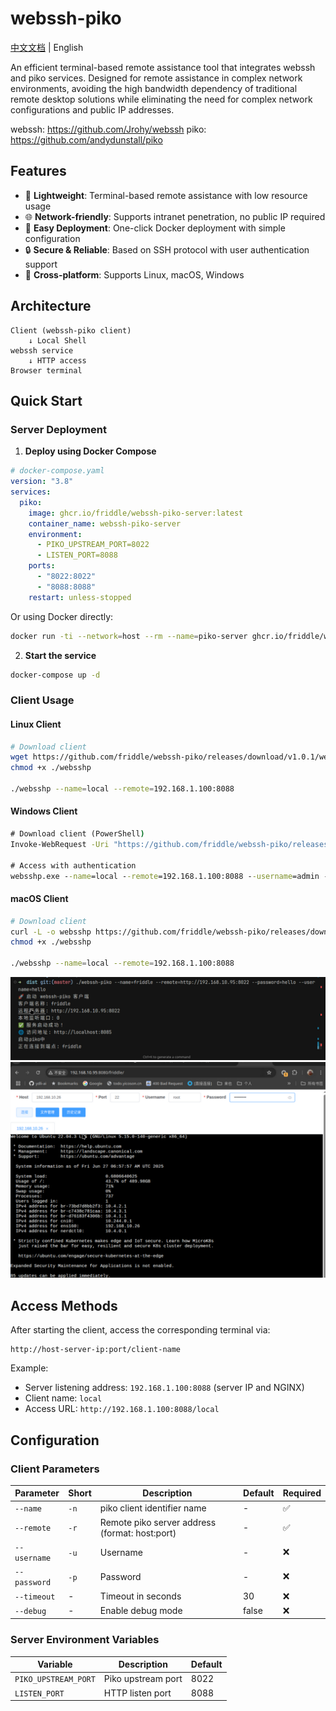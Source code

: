 # webssh-piko

[中文文档](README_CN.md) | English

An efficient terminal-based remote assistance tool that integrates webssh and piko services. Designed for remote assistance in complex network environments, avoiding the high bandwidth dependency of traditional remote desktop solutions while eliminating the need for complex network configurations and public IP addresses.

webssh: https://github.com/Jrohy/webssh
piko: https://github.com/andydunstall/piko

## Features

- 🚀 **Lightweight**: Terminal-based remote assistance with low resource usage
- 🌐 **Network-friendly**: Supports intranet penetration, no public IP required
- 🔧 **Easy Deployment**: One-click Docker deployment with simple configuration
- 🔒 **Secure & Reliable**: Based on SSH protocol with user authentication support
- 📱 **Cross-platform**: Supports Linux, macOS, Windows

## Architecture

```
Client (webssh-piko client)
    ↓ Local Shell
webssh service
    ↓ HTTP access
Browser terminal
```

## Quick Start

### Server Deployment

1. **Deploy using Docker Compose**

```yaml
# docker-compose.yaml
version: "3.8"
services:
  piko:
    image: ghcr.io/friddle/webssh-piko-server:latest
    container_name: webssh-piko-server
    environment:
      - PIKO_UPSTREAM_PORT=8022
      - LISTEN_PORT=8088
    ports:
      - "8022:8022"
      - "8088:8088"
    restart: unless-stopped
```

Or using Docker directly:

```bash
docker run -ti --network=host --rm --name=piko-server ghcr.io/friddle/webssh-piko-server
```

2. **Start the service**

```bash
docker-compose up -d
```

### Client Usage

#### Linux Client

```bash
# Download client
wget https://github.com/friddle/webssh-piko/releases/download/v1.0.1/webssh-piko-linux-amd64 -O ./websshp
chmod +x ./websshp

./websshp --name=local --remote=192.168.1.100:8088
```

#### Windows Client

```cmd
# Download client (PowerShell)
Invoke-WebRequest -Uri "https://github.com/friddle/webssh-piko/releases/download/v1.0.1/webssh-piko-windows-amd64.exe" -OutFile "websshp.exe"

# Access with authentication
websshp.exe --name=local --remote=192.168.1.100:8088 --username=admin --password=123456
```

#### macOS Client

```bash
# Download client
curl -L -o websshp https://github.com/friddle/webssh-piko/releases/download/v1.0.1/webssh-piko-darwin-amd64
chmod +x ./websshp

./websshp --name=local --remote=192.168.1.100:8088
```

![Client Start Screenshot](screenshot/start_cli.png)
![Web UI Screenshot](screenshot/webui.png)

## Access Methods

After starting the client, access the corresponding terminal via:
```
http://host-server-ip:port/client-name
```

Example:
- Server listening address: `192.168.1.100:8088` (server IP and NGINX)
- Client name: `local`
- Access URL: `http://192.168.1.100:8088/local`

## Configuration

### Client Parameters

| Parameter | Short | Description | Default | Required |
|-----------|-------|-------------|---------|----------|
| `--name` | `-n` | piko client identifier name | - | ✅ |
| `--remote` | `-r` | Remote piko server address (format: host:port) | - | ✅ |
| `--username` | `-u` | Username | - | ❌ |
| `--password` | `-p` | Password | - | ❌ |
| `--timeout` | - | Timeout in seconds | 30 | ❌ |
| `--debug` | - | Enable debug mode | false | ❌ |

### Server Environment Variables

| Variable | Description | Default |
|----------|-------------|---------|
| `PIKO_UPSTREAM_PORT` | Piko upstream port | 8022 |
| `LISTEN_PORT` | HTTP listen port | 8088 |
